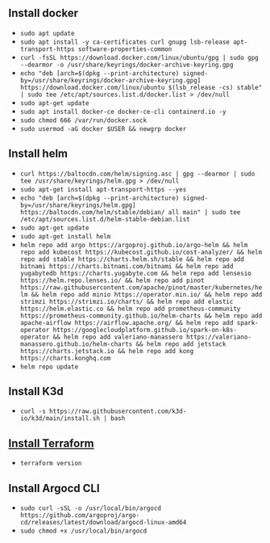 ## Install docker
- `sudo apt update`
- `sudo apt install -y ca-certificates curl gnupg lsb-release apt-transport-https software-properties-common`
- `curl -fsSL https://download.docker.com/linux/ubuntu/gpg | sudo gpg --dearmor -o /usr/share/keyrings/docker-archive-keyring.gpg`
- `echo "deb [arch=$(dpkg --print-architecture) signed-by=/usr/share/keyrings/docker-archive-keyring.gpg] https://download.docker.com/linux/ubuntu $(lsb_release -cs) stable" | sudo tee /etc/apt/sources.list.d/docker.list > /dev/null`
- `sudo apt-get update`
- `sudo apt install docker-ce docker-ce-cli containerd.io -y`
- `sudo chmod 666 /var/run/docker.sock`
- `sudo usermod -aG docker $USER && newgrp docker`

## Install helm
- `curl https://baltocdn.com/helm/signing.asc | gpg --dearmor | sudo tee /usr/share/keyrings/helm.gpg > /dev/null`
- `sudo apt-get install apt-transport-https --yes`
- `echo "deb [arch=$(dpkg --print-architecture) signed-by=/usr/share/keyrings/helm.gpg] https://baltocdn.com/helm/stable/debian/ all main" | sudo tee /etc/apt/sources.list.d/helm-stable-debian.list`
- `sudo apt-get update`
- `sudo apt-get install helm`
- `helm repo add argo https://argoproj.github.io/argo-helm && helm repo add kubecost https://kubecost.github.io/cost-analyzer/ && helm repo add stable https://charts.helm.sh/stable && helm repo add bitnami https://charts.bitnami.com/bitnami && helm repo add yugabytedb https://charts.yugabyte.com && helm repo add lensesio https://helm.repo.lenses.io/ && helm repo add pinot https://raw.githubusercontent.com/apache/pinot/master/kubernetes/helm && helm repo add minio https://operator.min.io/ && helm repo add strimzi https://strimzi.io/charts/ && helm repo add elastic https://helm.elastic.co && helm repo add prometheus-community https://prometheus-community.github.io/helm-charts && helm repo add apache-airflow https://airflow.apache.org/ && helm repo add spark-operator https://googlecloudplatform.github.io/spark-on-k8s-operator && helm repo add valeriano-manassero https://valeriano-manassero.github.io/helm-charts && helm repo add jetstack https://charts.jetstack.io && helm repo add kong https://charts.konghq.com`
- `helm repo update`

## Install K3d
- `curl -s https://raw.githubusercontent.com/k3d-io/k3d/main/install.sh | bash`

## [Install Terraform](https://developer.hashicorp.com/terraform/tutorials/aws-get-started/install-cli)
- `terraform version`

## Install Argocd CLI

- `sudo curl -sSL -o /usr/local/bin/argocd https://github.com/argoproj/argo-cd/releases/latest/download/argocd-linux-amd64`
- `sudo chmod +x /usr/local/bin/argocd`